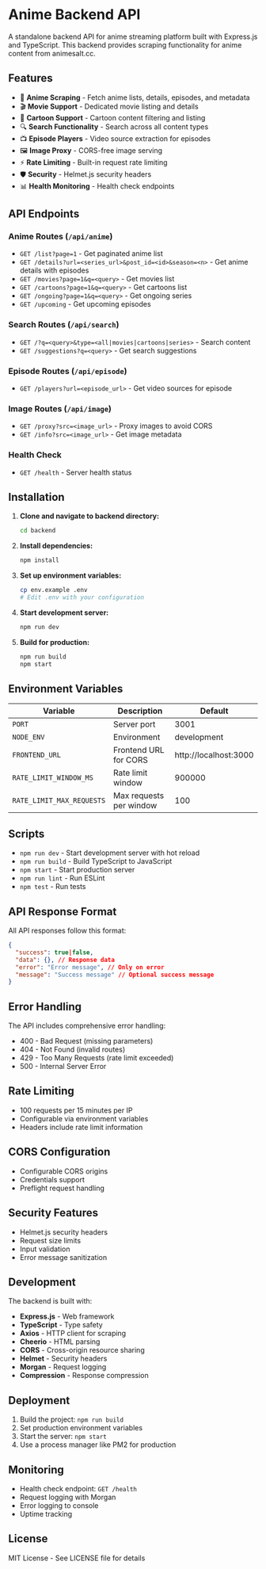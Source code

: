 # Anime Backend API

A standalone backend API for anime streaming platform built with Express.js and TypeScript. This backend provides scraping functionality for anime content from animesalt.cc.

## Features

- 🎌 **Anime Scraping** - Fetch anime lists, details, episodes, and metadata
- 🎬 **Movie Support** - Dedicated movie listing and details
- 🎨 **Cartoon Support** - Cartoon content filtering and listing
- 🔍 **Search Functionality** - Search across all content types
- 📺 **Episode Players** - Video source extraction for episodes
- 🖼️ **Image Proxy** - CORS-free image serving
- ⚡ **Rate Limiting** - Built-in request rate limiting
- 🛡️ **Security** - Helmet.js security headers
- 📊 **Health Monitoring** - Health check endpoints

## API Endpoints

### Anime Routes (`/api/anime`)
- `GET /list?page=1` - Get paginated anime list
- `GET /details?url=<series_url>&post_id=<id>&season=<n>` - Get anime details with episodes
- `GET /movies?page=1&q=<query>` - Get movies list
- `GET /cartoons?page=1&q=<query>` - Get cartoons list
- `GET /ongoing?page=1&q=<query>` - Get ongoing series
- `GET /upcoming` - Get upcoming episodes

### Search Routes (`/api/search`)
- `GET /?q=<query>&type=<all|movies|cartoons|series>` - Search content
- `GET /suggestions?q=<query>` - Get search suggestions

### Episode Routes (`/api/episode`)
- `GET /players?url=<episode_url>` - Get video sources for episode

### Image Routes (`/api/image`)
- `GET /proxy?src=<image_url>` - Proxy images to avoid CORS
- `GET /info?src=<image_url>` - Get image metadata

### Health Check
- `GET /health` - Server health status

## Installation

1. **Clone and navigate to backend directory:**
   ```bash
   cd backend
   ```

2. **Install dependencies:**
   ```bash
   npm install
   ```

3. **Set up environment variables:**
   ```bash
   cp env.example .env
   # Edit .env with your configuration
   ```

4. **Start development server:**
   ```bash
   npm run dev
   ```

5. **Build for production:**
   ```bash
   npm run build
   npm start
   ```

## Environment Variables

| Variable | Description | Default |
|----------|-------------|---------|
| `PORT` | Server port | 3001 |
| `NODE_ENV` | Environment | development |
| `FRONTEND_URL` | Frontend URL for CORS | http://localhost:3000 |
| `RATE_LIMIT_WINDOW_MS` | Rate limit window | 900000 |
| `RATE_LIMIT_MAX_REQUESTS` | Max requests per window | 100 |

## Scripts

- `npm run dev` - Start development server with hot reload
- `npm run build` - Build TypeScript to JavaScript
- `npm start` - Start production server
- `npm run lint` - Run ESLint
- `npm test` - Run tests

## API Response Format

All API responses follow this format:

```json
{
  "success": true|false,
  "data": {}, // Response data
  "error": "Error message", // Only on error
  "message": "Success message" // Optional success message
}
```

## Error Handling

The API includes comprehensive error handling:
- 400 - Bad Request (missing parameters)
- 404 - Not Found (invalid routes)
- 429 - Too Many Requests (rate limit exceeded)
- 500 - Internal Server Error

## Rate Limiting

- 100 requests per 15 minutes per IP
- Configurable via environment variables
- Headers include rate limit information

## CORS Configuration

- Configurable CORS origins
- Credentials support
- Preflight request handling

## Security Features

- Helmet.js security headers
- Request size limits
- Input validation
- Error message sanitization

## Development

The backend is built with:
- **Express.js** - Web framework
- **TypeScript** - Type safety
- **Axios** - HTTP client for scraping
- **Cheerio** - HTML parsing
- **CORS** - Cross-origin resource sharing
- **Helmet** - Security headers
- **Morgan** - Request logging
- **Compression** - Response compression

## Deployment

1. Build the project: `npm run build`
2. Set production environment variables
3. Start the server: `npm start`
4. Use a process manager like PM2 for production

## Monitoring

- Health check endpoint: `GET /health`
- Request logging with Morgan
- Error logging to console
- Uptime tracking

## License

MIT License - See LICENSE file for details
